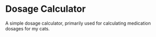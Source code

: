 # Dosage Calculator
A simple dosage calculator, primarily used for calculating medication dosages for my cats.